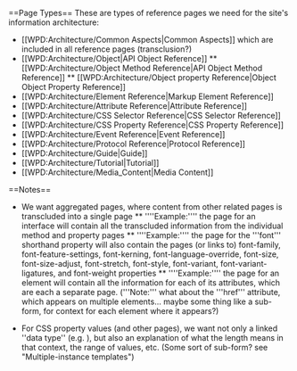 ==Page Types==
These are types of reference pages we need for the site's information architecture:
* [[WPD:Architecture/Common Aspects|Common Aspects]] which are included in all reference pages (transclusion?)
* [[WPD:Architecture/Object|API Object Reference]]
** [[WPD:Architecture/Object Method Reference|API Object Method Reference]]
** [[WPD:Architecture/Object property Reference|Object Object Property Reference]]
* [[WPD:Architecture/Element Reference|Markup Element Reference]]
* [[WPD:Architecture/Attribute Reference|Attribute Reference]]
* [[WPD:Architecture/CSS Selector Reference|CSS Selector Reference]]
* [[WPD:Architecture/CSS Property Reference|CSS Property Reference]]
* [[WPD:Architecture/Event Reference|Event Reference]]
* [[WPD:Architecture/Protocol Reference|Protocol Reference]]
* [[WPD:Architecture/Guide|Guide]]
* [[WPD:Architecture/Tutorial|Tutorial]]
* [[WPD:Architecture/Media_Content|Media Content]]

==Notes==
* We want aggregated pages, where content from other related pages is transcluded into a single page
** ''''Example:'''' the page for an interface will contain all the transcluded information from the individual method and property pages
** ''''Example:'''' the page for the '''font''' shorthand property will also contain the pages (or links to) font-family, font-feature-settings, font-kerning, font-language-override, font-size, font-size-adjust, font-stretch, font-style, font-variant, font-variant-ligatures, and font-weight properties
** ''''Example:'''' the page for an element will contain all the information for each of its attributes, which are each a separate page. ('''Note:''' what about the '''href''' attribute, which appears on multiple elements... maybe some thing like a sub-form, for context for each element where it appears?)

* For CSS property values (and other pages), we want not only a linked ''data type'' (e.g. <length>), but also an explanation of what the length means in that context, the range of values, etc. (Some sort of sub-form? see "Multiple-instance templates")